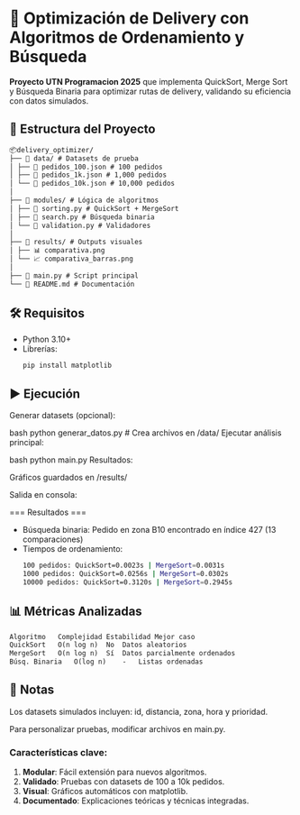 # 🚀 Optimización de Delivery con Algoritmos de Ordenamiento y Búsqueda

**Proyecto UTN Programacion 2025** que implementa QuickSort, Merge Sort y Búsqueda Binaria para optimizar rutas de delivery, validando su eficiencia con datos simulados.

## 📂 Estructura del Proyecto

```markdown
📦delivery_optimizer/
├── 📂 data/ # Datasets de prueba
│ ├── 📄 pedidos_100.json # 100 pedidos
│ ├── 📄 pedidos_1k.json # 1,000 pedidos
│ └── 📄 pedidos_10k.json # 10,000 pedidos
│
├── 📂 modules/ # Lógica de algoritmos
│ ├── 📄 sorting.py # QuickSort + MergeSort
│ ├── 📄 search.py # Búsqueda binaria
│ └── 📄 validation.py # Validadores
│
├── 📂 results/ # Outputs visuales
│ ├── 📊 comparativa.png
│ └── 📈 comparativa_barras.png
│
├── 📄 main.py # Script principal
└── 📄 README.md # Documentación
```

## 🛠️ Requisitos

- Python 3.10+
- Librerías:
  ```bash
  pip install matplotlib

## ▶️ Ejecución

Generar datasets (opcional):

bash
python generar_datos.py  # Crea archivos en /data/
Ejecutar análisis principal:

bash
python main.py
Resultados:

Gráficos guardados en /results/

Salida en consola:

=== Resultados ===
- Búsqueda binaria: Pedido en zona B10 encontrado en índice 427 (13 comparaciones)
- Tiempos de ordenamiento:
    ```bash
  100 pedidos: QuickSort=0.0023s | MergeSort=0.0031s
  1000 pedidos: QuickSort=0.0256s | MergeSort=0.0302s
  10000 pedidos: QuickSort=0.3120s | MergeSort=0.2945s

## 📊 Métricas Analizadas
```markdown
Algoritmo	Complejidad	Estabilidad	Mejor caso
QuickSort	O(n log n)	No	Datos aleatorios
MergeSort	O(n log n)	Sí	Datos parcialmente ordenados
Búsq. Binaria	O(log n)	-	Listas ordenadas
```

## 📝 Notas

Los datasets simulados incluyen: id, distancia, zona, hora y prioridad.

Para personalizar pruebas, modificar archivos en main.py.

### Características clave:
1. **Modular**: Fácil extensión para nuevos algoritmos.
2. **Validado**: Pruebas con datasets de 100 a 10k pedidos.
3. **Visual**: Gráficos automáticos con matplotlib.
4. **Documentado**: Explicaciones teóricas y técnicas integradas.
